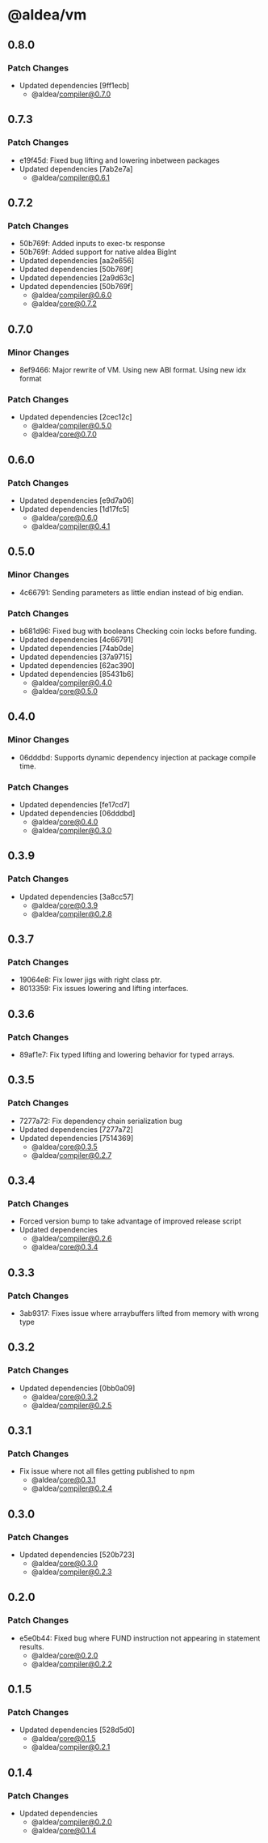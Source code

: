 # @aldea/vm

## 0.8.0

### Patch Changes

- Updated dependencies [9ff1ecb]
  - @aldea/compiler@0.7.0

## 0.7.3

### Patch Changes

- e19f45d: Fixed bug lifting and lowering inbetween packages
- Updated dependencies [7ab2e7a]
  - @aldea/compiler@0.6.1

## 0.7.2

### Patch Changes

- 50b769f: Added inputs to exec-tx response
- 50b769f: Added support for native aldea BigInt
- Updated dependencies [aa2e656]
- Updated dependencies [50b769f]
- Updated dependencies [2a9d63c]
- Updated dependencies [50b769f]
  - @aldea/compiler@0.6.0
  - @aldea/core@0.7.2

## 0.7.0

### Minor Changes

- 8ef9466: Major rewrite of VM. Using new ABI format. Using new idx format

### Patch Changes

- Updated dependencies [2cec12c]
  - @aldea/compiler@0.5.0
  - @aldea/core@0.7.0

## 0.6.0

### Patch Changes

- Updated dependencies [e9d7a06]
- Updated dependencies [1d17fc5]
  - @aldea/core@0.6.0
  - @aldea/compiler@0.4.1

## 0.5.0

### Minor Changes

- 4c66791: Sending parameters as little endian instead of big endian.

### Patch Changes

- b681d96: Fixed bug with booleans
  Checking coin locks before funding.
- Updated dependencies [4c66791]
- Updated dependencies [74ab0de]
- Updated dependencies [37a9715]
- Updated dependencies [62ac390]
- Updated dependencies [85431b6]
  - @aldea/compiler@0.4.0
  - @aldea/core@0.5.0

## 0.4.0

### Minor Changes

- 06dddbd: Supports dynamic dependency injection at package compile time.

### Patch Changes

- Updated dependencies [fe17cd7]
- Updated dependencies [06dddbd]
  - @aldea/core@0.4.0
  - @aldea/compiler@0.3.0

## 0.3.9

### Patch Changes

- Updated dependencies [3a8cc57]
  - @aldea/core@0.3.9
  - @aldea/compiler@0.2.8

## 0.3.7

### Patch Changes

- 19064e8: Fix lower jigs with right class ptr.
- 8013359: Fix issues lowering and lifting interfaces.

## 0.3.6

### Patch Changes

- 89af1e7: Fix typed lifting and lowering behavior for typed arrays.

## 0.3.5

### Patch Changes

- 7277a72: Fix dependency chain serialization bug
- Updated dependencies [7277a72]
- Updated dependencies [7514369]
  - @aldea/core@0.3.5
  - @aldea/compiler@0.2.7

## 0.3.4

### Patch Changes

- Forced version bump to take advantage of improved release script
- Updated dependencies
  - @aldea/compiler@0.2.6
  - @aldea/core@0.3.4

## 0.3.3

### Patch Changes

- 3ab9317: Fixes issue where arraybuffers lifted from memory with wrong type

## 0.3.2

### Patch Changes

- Updated dependencies [0bb0a09]
  - @aldea/core@0.3.2
  - @aldea/compiler@0.2.5

## 0.3.1

### Patch Changes

- Fix issue where not all files getting published to npm
  - @aldea/core@0.3.1
  - @aldea/compiler@0.2.4

## 0.3.0

### Patch Changes

- Updated dependencies [520b723]
  - @aldea/core@0.3.0
  - @aldea/compiler@0.2.3

## 0.2.0

### Patch Changes

- e5e0b44: Fixed bug where FUND instruction not appearing in statement results.
  - @aldea/core@0.2.0
  - @aldea/compiler@0.2.2

## 0.1.5

### Patch Changes

- Updated dependencies [528d5d0]
  - @aldea/core@0.1.5
  - @aldea/compiler@0.2.1

## 0.1.4

### Patch Changes

- Updated dependencies
  - @aldea/compiler@0.2.0
  - @aldea/core@0.1.4
